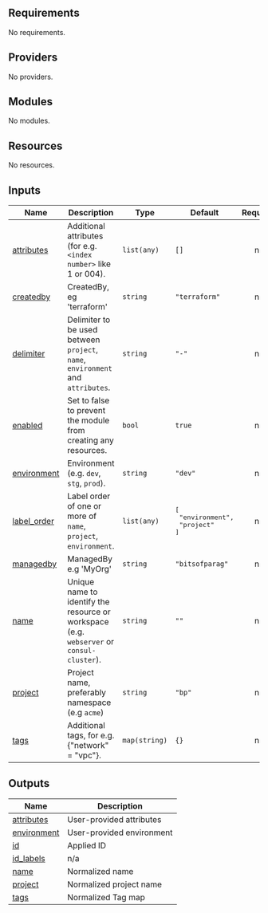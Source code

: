 ## Requirements

No requirements.

## Providers

No providers.

## Modules

No modules.

## Resources

No resources.

## Inputs

| Name | Description | Type | Default | Required |
|------|-------------|------|---------|:--------:|
| <a name="input_attributes"></a> [attributes](#input\_attributes) | Additional attributes (for e.g. `<index number>` like 1 or 004). | `list(any)` | `[]` | no |
| <a name="input_createdby"></a> [createdby](#input\_createdby) | CreatedBy, eg 'terraform' | `string` | `"terraform"` | no |
| <a name="input_delimiter"></a> [delimiter](#input\_delimiter) | Delimiter to be used between `project`, `name`, `environment` and `attributes`. | `string` | `"-"` | no |
| <a name="input_enabled"></a> [enabled](#input\_enabled) | Set to false to prevent the module from creating any resources. | `bool` | `true` | no |
| <a name="input_environment"></a> [environment](#input\_environment) | Environment (e.g. `dev`, `stg`, `prod`). | `string` | `"dev"` | no |
| <a name="input_label_order"></a> [label\_order](#input\_label\_order) | Label order of one or more of `name`, `project`, `environment`. | `list(any)` | <pre>[<br>  "environment",<br>  "project"<br>]</pre> | no |
| <a name="input_managedby"></a> [managedby](#input\_managedby) | ManagedBy e.g 'MyOrg' | `string` | `"bitsofparag"` | no |
| <a name="input_name"></a> [name](#input\_name) | Unique name to identify the resource or workspace (e.g. `webserver` or `consul-cluster`). | `string` | `""` | no |
| <a name="input_project"></a> [project](#input\_project) | Project name, preferably namespace (e.g `acme`) | `string` | `"bp"` | no |
| <a name="input_tags"></a> [tags](#input\_tags) | Additional tags, for e.g. {"network" = "vpc"}. | `map(string)` | `{}` | no |

## Outputs

| Name | Description |
|------|-------------|
| <a name="output_attributes"></a> [attributes](#output\_attributes) | User-provided attributes |
| <a name="output_environment"></a> [environment](#output\_environment) | User-provided environment |
| <a name="output_id"></a> [id](#output\_id) | Applied ID |
| <a name="output_id_labels"></a> [id\_labels](#output\_id\_labels) | n/a |
| <a name="output_name"></a> [name](#output\_name) | Normalized name |
| <a name="output_project"></a> [project](#output\_project) | Normalized project name |
| <a name="output_tags"></a> [tags](#output\_tags) | Normalized Tag map |
